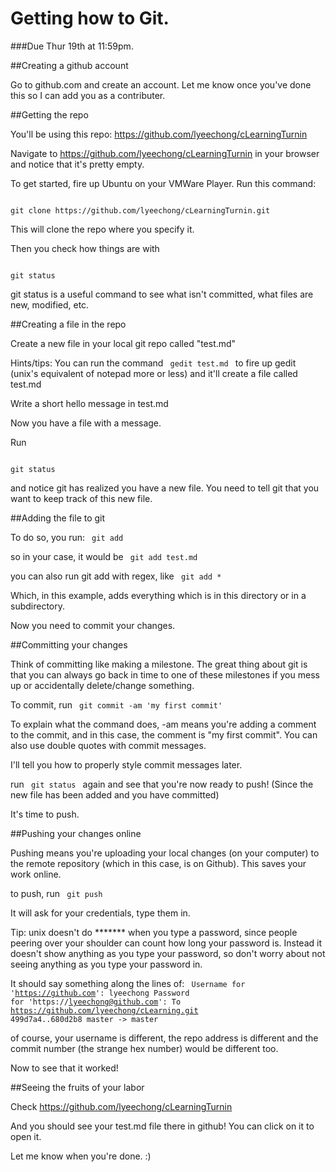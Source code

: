 Getting how to Git.
==
###Due Thur 19th at 11:59pm.

##Creating a github account

Go to github.com and create an account. Let me know once you've done this so I can add you as a contributer.

##Getting the repo

You'll be using this repo:
https://github.com/lyeechong/cLearningTurnin

Navigate to https://github.com/lyeechong/cLearningTurnin in your browser and notice that it's pretty empty.

To get started, fire up Ubuntu on your VMWare Player.
Run this command:

<code>
git clone https://github.com/lyeechong/cLearningTurnin.git
</code>

This will clone the repo where you specify it.

Then you check how things are with

<code>
git status
</code>

git status is a useful command to see what isn't committed, what files are new, modified, etc.

##Creating a file in the repo

Create a new file in your local git repo called "test.md"

Hints/tips:
You can run the command
<code>
gedit test.md
</code>
to fire up gedit (unix's equivalent of notepad more or less) and it'll create a file called test.md

Write a short hello message in test.md

Now you have a file with a message.

Run

<code>
git status
</code>

and notice git has realized you have a new file. You need to tell git that you want to keep track of this new file.

##Adding the file to git

To do so, you run:
<code>
git add <filename>
</code>

so in your case, it would be
<code>
git add test.md
</code>

you can also run git add with regex, like
<code>
git add *
</code>

Which, in this example, adds everything which is in this directory or in a subdirectory.

Now you need to commit your changes.

##Committing your changes

Think of committing like making a milestone. The great thing about git is that you can always go back in time to one of these milestones if you mess up or accidentally delete/change something.

To commit, run
<code>
git commit -am 'my first commit'
</code>

To explain what the command does, -am means you're adding a comment to the commit, and in this case, the comment is "my first commit". You can also use double quotes with commit messages.

I'll tell you how to properly style commit messages later.

run
<code>
git status
</code>
again and see that you're now ready to push! (Since the new file has been added and you have committed)

It's time to push.

##Pushing your changes online

Pushing means you're uploading your local changes (on your computer) to the remote repository (which in this case, is on Github). This saves your work online.

to push, run
<code>
git push
</code>

It will ask for your credentials, type them in.

Tip: unix doesn't do ******* when you type a password, since people peering over your shoulder can count how long your password is. Instead it doesn't show anything as you type your password, so don't worry about not seeing anything as you type your password in.

It should say something along the lines of:
<code>
Username for 'https://github.com': lyeechong
Password for 'https://lyeechong@github.com': 
To https://github.com/lyeechong/cLearning.git
   499d7a4..680d2b8  master -> master
</code>

of course, your username is different, the repo address is different and the commit number (the strange hex number) would be different too.

Now to see that it worked!

##Seeing the fruits of your labor

Check 
https://github.com/lyeechong/cLearningTurnin

And you should see your test.md file there in github!
You can click on it to open it.

Let me know when you're done. :)
